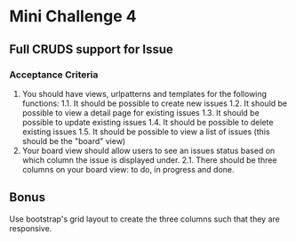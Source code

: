 # Mini Challenge 4

## Full CRUDS support for Issue

### Acceptance Criteria
1. You should have views, urlpatterns and templates for the following functions:
1.1. It should be possible to create new issues
1.2. It should be possible to view a detail page for existing issues
1.3. It should be possible to update existing issues
1.4. It should be possible to delete existing issues
1.5. It should be possible to view a list of issues (this should be the "board" view)
2. Your board view should allow users to see an issues status based on which column the issue is displayed under.
2.1. There should be three columns on your board view: to do, in progress and done.

## Bonus
Use bootstrap's grid layout to create the three columns such that they are responsive.